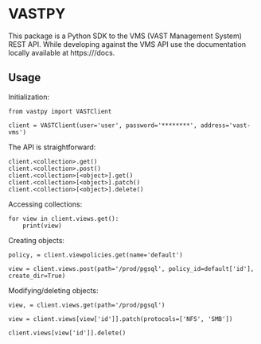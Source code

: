 
VASTPY
======

This package is a Python SDK to the VMS (VAST Management System) REST API.
While developing against the VMS API use the documentation locally available at https://<VMS>/docs.

Usage
-----

Initialization:

    from vastpy import VASTClient

    client = VASTClient(user='user', password='********', address='vast-vms')

The API is straightforward:

    client.<collection>.get()
    client.<collection>.post()
    client.<collection>[<object>].get()
    client.<collection>[<object>].patch()
    client.<collection>[<object>].delete()

Accessing collections:

    for view in client.views.get():
        print(view)

Creating objects:

    policy, = client.viewpolicies.get(name='default')

    view = client.views.post(path='/prod/pgsql', policy_id=default['id'], create_dir=True)

Modifying/deleting objects:

    view, = client.views.get(path='/prod/pgsql')

    view = client.views[view['id']].patch(protocols=['NFS', 'SMB'])

    client.views[view['id']].delete()
